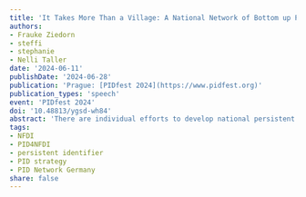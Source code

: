 ```yaml
---
title: 'It Takes More Than a Village: A National Network of Bottom up PID Strategies in Germany'
authors:
- Frauke Ziedorn
- steffi
- stephanie
- Nelli Taller
date: '2024-06-11'
publishDate: '2024-06-28'
publication: 'Prague: [PIDfest 2024](https://www.pidfest.org)'
publication_types: 'speech'
event: 'PIDfest 2024'
doi: '10.48813/ygsd-wh84'
abstract: 'There are individual efforts to develop national persistent identifier (PID) strategies involving numerous stakeholders and infrastructures. The planned panel discussion wants to provide insights into the diversity of developments in Germany. We will present the bottom-up strategies for open identification systems from the perspective of the projects PID Network Germany and PID4NFDI as well as the national DOI and ORCID consortia.'
tags:
- NFDI
- PID4NFDI
- persistent identifier
- PID strategy
- PID Network Germany
share: false
---
```

